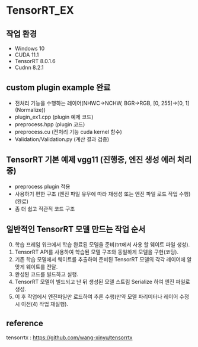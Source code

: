# TensorRT_EX
## 작업 환경
- Windows 10
- CUDA 11.1
- TensorRT 8.0.1.6
- Cudnn 8.2.1


## custom plugin example 완료 
- 전처리 기능을 수행하는 레이어(NHWC->NCHW, BGR->RGB, [0, 255]->[0, 1] (Normalize))
- plugin_ex1.cpp (plugin 예제 코드)
- preprocess.hpp (plugin 코드)
- preprocess.cu (전처리 기능 cuda kernel 함수)
- Validation/Validation.py (계산 결과 검증)


##  TensorRT 기본 예제 vgg11 (진행중, 엔진 생성 에러 처리중)
- preprocess plugin 적용
- 사용하기 편한 구조 (엔진 파일 유무에 따라 재생성 또는 엔진 파일 로드 작업 수행) (완료)
- 좀 더 쉽고 직관적 코드 구조


## 일반적인 TensorRT 모델 만드는 작업 순서 
0. 학습 프레임 워크에서 학습 완료된 모델을 준비(trt에서 사용 할 웨이트 파일 생성).     
1. TensorRT API를 사용하여 학습된 모델 구조와 동일하게 모델을 구현(코딩).     
2. 기존 학습 모델에서 웨이트를 추출하여 준비된 TensorRT 모델의 각각 레이어에 알맞게 웨이트를 전달.     
3. 완성된 코드를 빌드하고 실행.     
4. TensorRT 모델이 빌드되고 난 뒤 생성된 모델 스트림 Serialize 하여 엔진 파일로 생성.     
5. 이 후 작업에서 엔진파일만 로드하여 추론 수행(만약 모델 파리미터나 레이어 수정시 이전(4) 작업 재실행).     



## reference   
tensorrtx : https://github.com/wang-xinyu/tensorrtx

